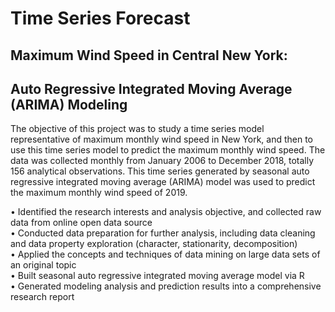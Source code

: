 # Time Series Forecast
## Maximum Wind Speed in Central New York:<br />	
## Auto Regressive Integrated Moving Average (ARIMA) Modeling <br />	

The objective of this project was to study a time series model 
representative of maximum monthly wind speed in New York, and then to use 
this time series model to predict the maximum monthly wind speed. 
  The data was collected monthly from January 2006 to December 2018, totally 156 
analytical observations. This time series generated by seasonal auto regressive 
integrated moving average (ARIMA) model was used to predict the maximum 
monthly wind speed of 2019. 

•	Identified the research interests and analysis objective, and collected raw data from online open data source <br />
•	Conducted data preparation for further analysis, including data cleaning and data property exploration (character, stationarity, decomposition) <br />
•	Applied the concepts and techniques of data mining on large data sets of an original topic <br />
•	Built seasonal auto regressive integrated moving average model via R <br />
•	Generated modeling analysis and prediction results into a comprehensive research report <br />
